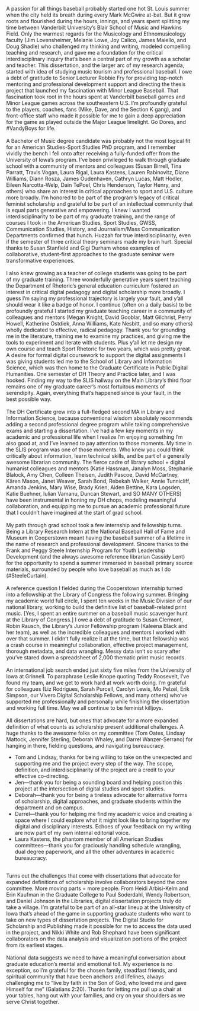 A passion for all things baseball probably started one hot St. Louis summer when the city held its breath during every Mark McGwire at-bat. But it grew roots and flourished during the hours, innings, and years spent splitting my time between Vanderbilt University’s Blair School of Music and Hawkins Field. Only the warmest regards for the Musicology and Ethnomusicology faculty (Jim Lovensheimer, Melanie Lowe, Joy Calico, James Maiello, and Doug Shadle) who challenged my thinking and writing, modeled compelling teaching and research, and gave me a foundation for the critical interdisciplinary inquiry that’s been a central part of my growth as a scholar and teacher. This dissertation, and the larger arc of my research agenda, started with idea of studying music tourism and professional baseball. I owe a debt of gratitude to Senior Lecturer Robbie Fry for providing top-notch mentoring and professional development support and directing the thesis project that launched my fascination with Minor League Baseball. That fascination took root in the hours spent at Vanderbilt baseball games and Minor League games across the southeastern U.S. I’m profoundly grateful to the players, coaches, fans (Mike, Dave, and the Section K gang), and front-office staff who made it possible for me to gain a deep appreciation for the game as played outside the Major League limelight. Go Dores, and #VandyBoys for life.
<br></br>
A Bachelor of Music degree candidate was probably not the most logical fit for an American Studies-Sport Studies PhD program, and I remember vividly the bench I fell onto after receiving a fully-funded offer from the University of Iowa’s program. I’ve been privileged to walk through graduate school with a community of mentors and colleagues (Susan Birrell, Tina Parratt, Travis Vogan, Laura Rigal, Laura Kastens, Lauren Rabinovitz, Diane Williams, Diann Rosza, James Oudenhaven, Cathryn Lucas, Matt Hodler, Eileen Narcotta-Welp, Dain TePoel, Chris Henderson, Taylor Henry, and others) who share an interest in critical approaches to sport and U.S. culture more broadly. I’m honored to be part of the program’s legacy of critical feminist scholarship and grateful to be part of an intellectual community that is equal parts generative and empowering.
I knew I wanted interdisciplinarity to be part of my graduate training, and the range of courses I took in the American Studies, Sport Studies, GWSS, Communication Studies, History, and Journalism/Mass Communication Departments confirmed that hunch. Huzzah for true interdisciplinarity, even if the semester of three critical theory seminars made my brain hurt. Special thanks to Susan Stanfield and Gigi Durham whose examples of collaborative, student-first approaches to the graduate seminar were transformative experiences.
<br></br>
I also knew growing as a teacher of college students was going to be part of my graduate training. Three wonderfully generative years spent teaching the Department of Rhetoric’s general education curriculum fostered an interest in critical digital pedagogy and digital scholarship more broadly. I guess I’m saying my professional trajectory is largely your fault, and y’all should wear it like a badge of honor. I continue (often on a daily basis) to be profoundly grateful I started my graduate teaching career in a community of colleagues and mentors (Megan Knight, David Gooblar, Matt Gilchrist, Perry Howell, Katherine Ostdiek, Anna Williams, Kate Nesbitt, and so many others) wholly dedicated to effective, radical pedagogy. Thank you for grounding me in the literature, training me to examine my practices, and giving me the tools to experiment and iterate with students. Plus y’all let me design my own course and teach Sport Rhetoric for two years, which was pretty great.
A desire for formal digital coursework to support the digital assignments I was giving students led me to the School of Library and Information Science, which was then home to the Graduate Certificate in Public Digital Humanities. One semester of DH Theory and Practice later, and I was hooked. Finding my way to the SLIS hallway on the Main Library’s third floor remains one of my graduate career’s most fortuitous moments of serendipity. Again, everything that’s happened since is your fault, in the best possible way.
<br></br>
The DH Certificate grew into a full-fledged second MA in Library and Information Science, because conventional wisdom absolutely recommends adding a second professional degree program while taking comprehensive exams and starting a dissertation. I’ve had a few key moments in my academic and professional life when I realize I’m enjoying something I’m also good at, and I’ve learned to pay attention to those moments. My time in the SLIS program was one of those moments. Who knew you could think critically about information, learn technical skills, and be part of a generally awesome librarian community. The fierce cadre of library school + digital humanist colleagues and mentors (Katie Hassman, Janalyn Moss, Stephanie Blalock, Amy Chen, Colleen Theisen, Judith Pascoe, David McCartney, Kären Mason, Janet Weaver, Sarah Bond, Rebekah Walker, Annie Tunnicliff, Amanda Jenkins, Mary Wise, Brady Krien, Aiden Bettine, Kara Logsden, Katie Buehner, Iulian Vamanu, Duncan Stewart, and SO MANY OTHERS) have been instrumental in honing my DH chops, modeling meaningful collaboration, and equipping me to pursue an academic professional future that I couldn’t have imagined at the start of grad school.
<br></br>
My path through grad school took a few internship and fellowship turns. Being a Library Research Intern at the National Baseball Hall of Fame and Museum in Cooperstown meant having the baseball summer of a lifetime in the name of research and professional development. Sincere thanks to the Frank and Peggy Steele Internship Program for Youth Leadership Development (and the always awesome reference librarian Cassidy Lent) for the opportunity to spend a summer immersed in baseball primary source materials, surrounded by people who love baseball as much as I do (#SteeleCurtain).
<br></br>
A reference question I fielded during the Cooperstown internship turned into a fellowship at the Library of Congress the following summer. Bringing my academic world full circle, I spent ten weeks in the Music Division of our national library, working to build the definitive list of baseball-related print music. [Yes, I spent an entire summer on a baseball music scavenger hunt at the Library of Congress.] I owe a debt of gratitude to Susan Clermont, Robin Rausch, the Library’s Junior Fellowship program (Kaleena Black and her team), as well as the incredible colleagues and mentors I worked with over that summer. I didn’t fully realize it at the time, but that fellowship was a crash course in meaningful collaboration, effective project management, thorough metadata, and data wrangling. Messy data isn’t so scary after you’ve stared down a spreadsheet of 2,000 thematic print music records.
<br></br>
An international job search ended just sixty five miles from the University of Iowa at Grinnell. To paraphrase Leslie Knope quoting Teddy Roosevelt, I’ve found my team, and we get to work hard at work worth doing. I’m grateful for colleagues (Liz Rodrigues, Sarah Purcell, Carolyn Lewis, Mo Pelzel, Erik Simpson, our Vivero Digital Scholarship Fellows, and many others) who’ve supported me professionally and personally while finishing the dissertation and working full time. May we all continue to be feminist killjoys. 
<br></br>
All dissertations are hard, but ones that advocate for a more expanded definition of what counts as scholarship present additional challenges. A huge thanks to the awesome folks on my committee (Tom Oates, Lindsay Mattock, Jennifer Sterling, Deborah Whaley, and Darrel Wanzer-Serrano) for hanging in there, fielding questions, and navigating bureaucracy.
* Tom and Lindsay, thanks for being willing to take on the unexpected and supporting me and the project every step of the way. The scope, definition, and interdisciplinarity of the project are a credit to your effective co-directing. 
* Jen—thank you for being a sounding board and helping position this project at the intersection of digital studies and sport studies. 
* Deborah—thank you for being a tireless advocate for alternative forms of scholarship, digital approaches, and graduate students within the department and on campus. 
* Darrel—thank you for helping me find my academic voice and creating a space where I could explore what it might look like to bring together my digital and disciplinary interests. Echoes of your feedback on my writing are now part of my own internal editorial voice. 
* Laura Kastens, the phantom member of all American Studies committees—thank you for graciously handling schedule wrangling, dual degree paperwork, and all the other adventures in academic bureaucracy. 
<br></br>
<div style="text-align: left">Turns out the challenges that come with dissertations that advocate for expanded definitions of scholarship involve collaborators beyond the core committee. More moving parts = more people. From Heidi Arbisi-Kelm and Erin Kaufman in the Graduate College to Paul Soderdahl, Wendy Robertson, and Daniel Johnson in the Libraries, digital dissertation projects truly do take a village. I’m grateful to be part of an all-star lineup at the University of Iowa that’s ahead of the game in supporting graduate students who want to take on new types of dissertation projects. The Digital Studio for Scholarship and Publishing made it possible for me to access the data used in the project, and Nikki White and Rob Shephard have been significant collaborators on the data analysis and visualization portions of the project from its earliest stages. 
<br></br>
National data suggests we need to have a meaningful conversation about graduate education’s mental and emotional toll. My experience is no exception, so I’m grateful for the chosen family, steadfast friends, and spiritual community that have been anchors and lifelines, always challenging me to “live by faith in the Son of God, who loved me and gave Himself for me” (Galatians 2:20). Thanks for letting me pull up a chair at your tables, hang out with your families, and cry on your shoulders as we serve Christ together. 
</div>
